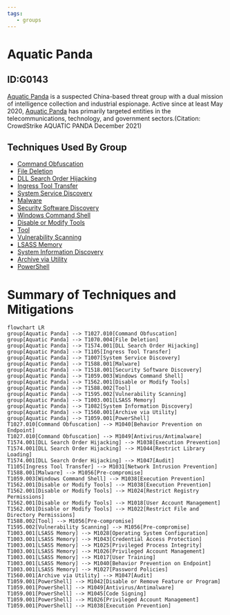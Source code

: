 ```yaml
---
tags:
   - groups
---
```

# Aquatic Panda
## ID:G0143
[Aquatic Panda](/mitre/groups/G0143) is a suspected China-based threat group with a dual mission of intelligence collection and industrial espionage. Active since at least May 2020, [Aquatic Panda](/mitre/groups/G0143) has primarily targeted entities in the telecommunications, technology, and government sectors.(Citation: CrowdStrike AQUATIC PANDA December 2021)
## Techniques Used By Group
* [Command Obfuscation](/mitre/techniques/T1027/010)
* [File Deletion](/mitre/techniques/T1070/004)
* [DLL Search Order Hijacking](/mitre/techniques/T1574/001)
* [Ingress Tool Transfer](/mitre/techniques/T1105)
* [System Service Discovery](/mitre/techniques/T1007)
* [Malware](/mitre/techniques/T1588/001)
* [Security Software Discovery](/mitre/techniques/T1518/001)
* [Windows Command Shell](/mitre/techniques/T1059/003)
* [Disable or Modify Tools](/mitre/techniques/T1562/001)
* [Tool](/mitre/techniques/T1588/002)
* [Vulnerability Scanning](/mitre/techniques/T1595/002)
* [LSASS Memory](/mitre/techniques/T1003/001)
* [System Information Discovery](/mitre/techniques/T1082)
* [Archive via Utility](/mitre/techniques/T1560/001)
* [PowerShell](/mitre/techniques/T1059/001)

# Summary of Techniques and Mitigations
```mermaid
flowchart LR
group[Aquatic Panda] --> T1027.010[Command Obfuscation]
group[Aquatic Panda] --> T1070.004[File Deletion]
group[Aquatic Panda] --> T1574.001[DLL Search Order Hijacking]
group[Aquatic Panda] --> T1105[Ingress Tool Transfer]
group[Aquatic Panda] --> T1007[System Service Discovery]
group[Aquatic Panda] --> T1588.001[Malware]
group[Aquatic Panda] --> T1518.001[Security Software Discovery]
group[Aquatic Panda] --> T1059.003[Windows Command Shell]
group[Aquatic Panda] --> T1562.001[Disable or Modify Tools]
group[Aquatic Panda] --> T1588.002[Tool]
group[Aquatic Panda] --> T1595.002[Vulnerability Scanning]
group[Aquatic Panda] --> T1003.001[LSASS Memory]
group[Aquatic Panda] --> T1082[System Information Discovery]
group[Aquatic Panda] --> T1560.001[Archive via Utility]
group[Aquatic Panda] --> T1059.001[PowerShell]
T1027.010[Command Obfuscation] --> M1040[Behavior Prevention on Endpoint]
T1027.010[Command Obfuscation] --> M1049[Antivirus/Antimalware]
T1574.001[DLL Search Order Hijacking] --> M1038[Execution Prevention]
T1574.001[DLL Search Order Hijacking] --> M1044[Restrict Library Loading]
T1574.001[DLL Search Order Hijacking] --> M1047[Audit]
T1105[Ingress Tool Transfer] --> M1031[Network Intrusion Prevention]
T1588.001[Malware] --> M1056[Pre-compromise]
T1059.003[Windows Command Shell] --> M1038[Execution Prevention]
T1562.001[Disable or Modify Tools] --> M1038[Execution Prevention]
T1562.001[Disable or Modify Tools] --> M1024[Restrict Registry Permissions]
T1562.001[Disable or Modify Tools] --> M1018[User Account Management]
T1562.001[Disable or Modify Tools] --> M1022[Restrict File and Directory Permissions]
T1588.002[Tool] --> M1056[Pre-compromise]
T1595.002[Vulnerability Scanning] --> M1056[Pre-compromise]
T1003.001[LSASS Memory] --> M1028[Operating System Configuration]
T1003.001[LSASS Memory] --> M1043[Credential Access Protection]
T1003.001[LSASS Memory] --> M1025[Privileged Process Integrity]
T1003.001[LSASS Memory] --> M1026[Privileged Account Management]
T1003.001[LSASS Memory] --> M1017[User Training]
T1003.001[LSASS Memory] --> M1040[Behavior Prevention on Endpoint]
T1003.001[LSASS Memory] --> M1027[Password Policies]
T1560.001[Archive via Utility] --> M1047[Audit]
T1059.001[PowerShell] --> M1042[Disable or Remove Feature or Program]
T1059.001[PowerShell] --> M1049[Antivirus/Antimalware]
T1059.001[PowerShell] --> M1045[Code Signing]
T1059.001[PowerShell] --> M1026[Privileged Account Management]
T1059.001[PowerShell] --> M1038[Execution Prevention]
```